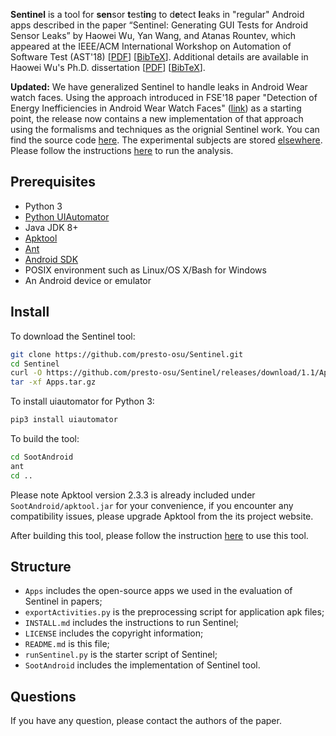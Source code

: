 __Sentinel__ is a tool for **sen**sor **t**est**in**g to d**e**tect **l**eaks in "regular" Android apps described in the paper “Sentinel: Generating GUI Tests for Android Sensor Leaks” by Haowei Wu, Yan Wang, and Atanas Rountev, which appeared at the IEEE/ACM International Workshop on Automation of Software Test (AST'18) \[[PDF](http://web.cse.ohio-state.edu/presto/pubs/ast18.pdf)\] \[[BibTeX](http://web.cse.ohio-state.edu/presto/pubs/ast18.bib)\].
Additional details are available in Haowei Wu's Ph.D. dissertation \[[PDF](http://web.cse.ohio-state.edu/presto/pubs/wu_phd18.pdf)\] \[[BibTeX](http://web.cse.ohio-state.edu/presto/pubs/wu_phd18.bib)\].

__Updated:__ We have generalized Sentinel to handle leaks in Android Wear watch faces. Using the approach introduced in FSE'18 paper "Detection of Energy Inefficiencies in Android Wear Watch Faces" ([link](https://presto-osu.github.io/fse18)) as a starting point, the release now contains a new implementation of that approach using the formalisms and techniques as the orignial Sentinel work. You can find the source code [here](https://github.com/presto-osu/Sentinel/releases/download/1.1/sentinel-wear.tar.gz). The experimental subjects are stored [elsewhere](https://zenodo.org/record/1419134/files/fse18-benchmark.tar.xz?download=1). Please follow the instructions [here](https://presto-osu.github.io/fse18/INSTALL.html#static-analysis) to run the analysis.


## Prerequisites
- Python 3
- [Python UIAutomator](https://github.com/xiaocong/uiautomator)
- Java JDK 8+
- [Apktool](https://ibotpeaches.github.io/Apktool/)
- [Ant](https://ant.apache.org)
- [Android SDK](https://developer.android.com/studio/#downloads)
- POSIX environment such as Linux/OS X/Bash for Windows
- An Android device or emulator

## Install
To download the Sentinel tool:
```bash
git clone https://github.com/presto-osu/Sentinel.git
cd Sentinel
curl -O https://github.com/presto-osu/Sentinel/releases/download/1.1/Apps.tar.gz
tar -xf Apps.tar.gz
```

To install uiautomator for Python 3:
```bash
pip3 install uiautomator
```

To build the tool:
```bash
cd SootAndroid
ant
cd ..
```

Please note Apktool version 2.3.3 is already included under `SootAndroid/apktool.jar` for your convenience, if you encounter any compatibility issues, please upgrade Apktool from the its project website.

After building this tool, please follow the instruction [here](INSTALL.md) to use this tool.

## Structure

- `Apps` includes the open-source apps we used in the evaluation of Sentinel in papers;
- `exportActivities.py` is the preprocessing script for application apk files;
- `INSTALL.md` includes the instructions to run Sentinel;
- `LICENSE` includes the copyright information;
- `README.md` is this file;
- `runSentinel.py` is the starter script of Sentinel;
- `SootAndroid` includes the implementation of Sentinel tool.


## Questions
If you have any question, please contact the authors of the paper.


